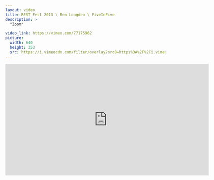 ```yaml
---
layout: video
title: REST Fest 2013 \ Ben Longden \ FiveInFive
description: >
  "Zoom"

video_link: https://vimeo.com/77175962
picture:
  width: 640
  height: 353
  src: https://i.vimeocdn.com/filter/overlay?src0=https%3A%2F%2Fi.vimeocdn.com%2Fvideo%2F452384243_640x353.jpg&src1=http%3A%2F%2Ff.vimeocdn.com%2Fp%2Fimages%2Fcrawler_play.png
---
```

<iframe src="https://player.vimeo.com/video/77175962?title=0&byline=0&portrait=0&badge=0&autopause=0&player_id=0" width="640" height="352" frameborder="0" title="REST Fest 2013 \ Ben Longden \ FiveInFive" webkitallowfullscreen mozallowfullscreen allowfullscreen></iframe>